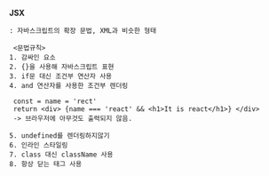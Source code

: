 **JSX**

    : 자바스크립트의 확장 문법, XML과 비슷한 형태
  
     <문법규칙>
    1. 감싸인 요소
    2. {}을 사용해 자바스크립트 표현
    3. if문 대신 조건부 연산자 사용
    4. and 연산자를 사용한 조건부 렌더링
   
     const = name = 'rect'
     return <div> {name === 'react' && <h1>It is react</h1>} </div>
     -> 브라우저에 아무것도 출력되지 않음.
  
    5. undefined를 렌더링하지않기
    6. 인라인 스타일링
    7. class 대신 className 사용
    8. 항상 닫는 태그 사용
   
